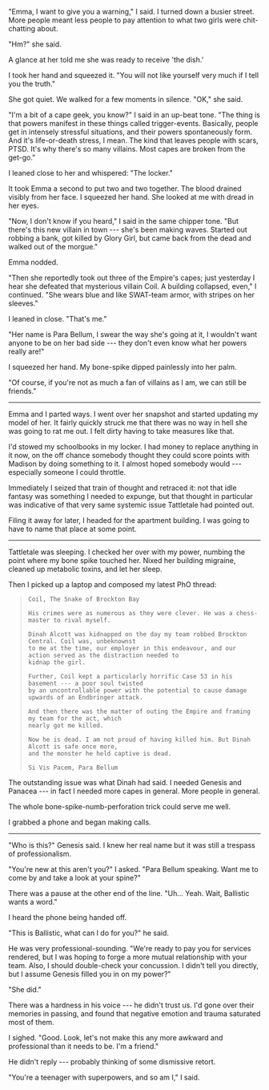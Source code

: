 "Emma, I want to give you a warning," I said. I turned down a busier street. More people
meant less people to pay attention to what two girls were chit-chatting about.

"Hm?" she said.

A glance at her told me she was ready to receive 'the dish.'

I took her hand and squeezed it. "You will not like yourself very much if I tell you
the truth."

She got quiet. We walked for a few moments in silence.
"OK," she said.

"I'm a bit of a cape geek, you know?" I said in an up-beat tone. "The thing is that 
powers manifest in these things called trigger-events. Basically, people get in intensely
stressful situations, and their powers spontaneously form. And it's life-or-death stress,
I mean. The kind that leaves people with scars, PTSD. It's why there's so many villains.
Most capes are broken from the get-go."

I leaned close to her and whispered: "The locker."

It took Emma a second to put two and two together. The blood drained visibly from her face.
I squeezed her hand. She looked at me with dread in her eyes.

"Now, I don't know if you heard," I said in the same chipper tone. "But there's this new villain
in town --- she's been making waves. Started out robbing a bank, got killed by Glory Girl, but
came back from the dead and walked out of the morgue."

Emma nodded.

"Then she reportedly took out three of the Empire's capes; just yesterday I hear she defeated
that mysterious villain Coil. A building collapsed, even," I continued. "She wears blue and like
SWAT-team armor, with stripes on her sleeves."

I leaned in close. "That's me."

"Her name is Para Bellum, I swear the way she's going at it, I wouldn't want anyone to
be on her bad side --- they don't even know what her powers really are!"

I squeezed her hand. My bone-spike dipped painlessly into her palm.

"Of course, if you're not as much a fan of villains as I am, we can still be friends."

----

Emma and I parted ways. I went over her snapshot and started updating my model of her.
It fairly quickly struck me that there was no way in hell she was going to rat me out. I
felt dirty having to take measures like that.

I'd stowed my schoolbooks in my locker. I had money to replace anything in it now, on the
off chance somebody thought they could score points with Madison by doing something to
it. I almost hoped somebody would --- especially someone I could throttle.

Immediately I seized that train of thought and retraced it: not that idle fantasy was
something I needed to expunge, but that thought in particular was indicative of that
very same systemic issue Tattletale had pointed out.

Filing it away for later, I headed for the apartment building. I was going to have 
to name that place at some point.

----

Tattletale was sleeping. I checked her over with my power, numbing the point where
my bone spike touched her. Nixed her building migraine, cleaned up metabolic toxins, and
let her sleep.

Then I picked up a laptop and composed my latest PhO thread:

> ~~~
> Coil, The Snake of Brockton Bay
>
> His crimes were as numerous as they were clever. He was a chess-master to rival myself.
>
> Dinah Alcott was kidnapped on the day my team robbed Brockton Central. Coil was, unbeknownst
> to me at the time, our employer in this endeavour, and our action served as the distraction needed to
> kidnap the girl.
>
> Further, Coil kept a particularly horrific Case 53 in his basement --- a poor soul twisted
> by an uncontrollable power with the potential to cause damage upwards of an Endbringer attack.
>
> And then there was the matter of outing the Empire and framing my team for the act, which
> nearly got me killed.
>
> Now he is dead. I am not proud of having killed him. But Dinah Alcott is safe once more,
> and the monster he held captive is dead.
>
> Si Vis Pacem, Para Bellum
> ~~~

The outstanding issue was what Dinah had said. I needed Genesis and Panacea --- in fact I
needed more capes in general. More people in general.

The whole bone-spike-numb-perforation trick could serve me well.

I grabbed a phone and began making calls.

----

"Who is this?" Genesis said. I knew her real name but it was still a
trespass of professionalism.

"You're new at this aren't you?" I asked. "Para Bellum speaking. Want me to
come by and take a look at your spine?"

There was a pause at the other end of the line. "Uh... Yeah. Wait, Ballistic
wants a word."

I heard the phone being handed off.

"This is Ballistic, what can I do for you?" he said.

He was very professional-sounding. "We're ready to pay you for services
rendered, but I was hoping to forge a more mutual relationship with your team.
Also, I should double-check your concussion. I didn't tell you directly, but I
assume Genesis filled you in on my power?"

"She did."

There was a hardness in his voice --- he didn't trust us. I'd gone over their memories in
passing, and found that negative emotion and trauma saturated most of them.

I sighed. "Good. Look, let's not make this any more awkward and professional than it needs to be. I'm a friend."

He didn't reply --- probably thinking of some dismissive retort.

"You're a teenager with superpowers, and so am I," I said.
